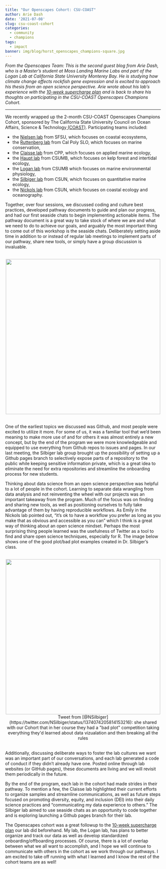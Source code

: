 ```yaml
---
title: "Our Openscapes Cohort: CSU-COAST"
author: Arie Dash
date: '2021-07-08'
slug: csu-coast-cohort
categories:
  - community
  - champions
tags:
  - impact
banner: img/blog/horst_openscapes_champions-square.jpg
---
```



*From the Openscapes Team: This is the second guest blog from Arie Dash, who is a Master’s student at Moss Landing Marine Labs and part of the Logan Lab at California State University Monterey Bay. He is studying how climate change affects rockfish gene expression and is excited to approach his thesis from an open science perspective. Arie wrote about his lab’s experience with the [10-week supercharge plan](https://www.openscapes.org/blog/2021/05/11/logan-lab-experience/) and is back to share his thoughts on participating in the CSU-COAST Openscapes Champions Cohort.* 

---

We recently wrapped up the 2-month CSU-COAST Openscapes Champions Cohort, sponsored by The California State University Council on Ocean Affairs, Science & Technology[ (COAST)](https://www2.calstate.edu/impact-of-the-csu/research/coast). Participating teams included: 


* the [Nielsen lab](https://karinanielsen.io/) from SFSU, which focuses on coastal ecosystems, 
* the [Ruttenberg lab](http://marineconservationlab.org/) from Cal Poly SLO, which focuses on marine conservation, 
* the [Claisse lab](http://claisselab.com) from CPP, which focuses on applied marine ecology, 
* the [Haupt lab](https://csumb.edu/marinescience/coastal-ecology-lab/) from CSUMB, which focuses on kelp forest and intertidal ecology, 
* the [Logan lab](https://loganlabcsumb.weebly.com/) from CSUMB which focuses on marine environmental physiology, 
* the [Silbiger lab](https://nyssasilbiger.com/) from CSUN, which focuses on quantitative marine ecology, 
* the [Nickols lab](https://ecoocelab.weebly.com/) from CSUN, which focuses on coastal ecology and oceanography. 

Together, over four sessions, we discussed coding and culture best practices, developed pathway documents to guide and plan our progress, and had our first seaside chats to begin implementing actionable items. The pathway document is a great way to take stock of where we are and what we need to do to achieve our goals, and arguably the most important thing to come out of this workshop is the seaside chats. Deliberately setting aside time in addition to or instead of regular lab meetings to implement parts of our pathway, share new tools, or simply have a group discussion is invaluable.

<br> 
<center>
  <a><img src="/img/blog/horst_openscapes_champions-square.jpg" width="500px"></a>
</center>  
<br>

One of the earliest topics we discussed was Github, and most people were excited to utilize it more. For some of us, it was a familiar tool that we’d been meaning to make more use of and for others it was almost entirely a new concept, but by the end of the program we were more knowledgeable and equipped to use everything from Github repos to issues and pages. In our last meeting, the Silbiger lab group brought up the possibility of setting up a Github pages branch to selectively expose parts of a repository to the public while keeping sensitive information private, which is a great idea to eliminate the need for extra repositories and streamline the onboarding process for new students.

Thinking about data science from an open science perspective was helpful to a lot of people in the cohort. Learning to separate data wrangling from data analysis and not reinventing the wheel with our projects was an important takeaway from the program. Much of the focus was on finding and sharing new tools, as well as positioning ourselves to fully take advantage of them by having reproducible workflows. As Emily in the Nickols lab pointed out, “it’s ok to have a workflow you prefer as long as you make that as obvious and accessible as you can” which I think is a great way of thinking about an open science mindset. Perhaps the most surprising thing people learned was the usefulness of Twitter as a tool to find and share open science techniques, especially for R. The image below shows one of the good plot/bad plot examples created in Dr. Silbiger’s class. 

<br> 
<center>
  <a><img src="/img/blog/tweet-nsilbiger-badplot.png" width="500px"></a>
  <figcaption>Tweet from [@NSilbiger](https://twitter.com/NSilbiger/status/1374074205814153216): she shared with our Cohort that in her course they had a "bad plot" competition taking everything they'd learned about data vizualation and then breaking all the rules</figcaption>
</center>  
<br>

Additionally, discussing deliberate ways to foster the lab cultures we want was an important part of our conversations, and each lab generated a code of conduct if they didn’t already have one. Posted online through lab websites (or GitHub pages), these documents are living and we will revisit them periodically in the future. 

By the end of the program, each lab in the cohort had made strides in their pathway. To mention a few, the Claisse lab highlighted their current efforts to organize samples and streamline communications, as well as future steps focused on promoting diversity, equity, and inclusion (DEI) into their daily science practices and “communicating my data experience to others.” The Silbiger lab aimed to use seaside chats as an opportunity to code together and is exploring launching a Github pages branch for their lab. 

The Openscapes cohort was a great followup to the [10-week supercharge plan](https://www.openscapes.org/blog/2021/05/11/logan-lab-experience/) our lab did beforehand. My lab, the Logan lab, has plans to better organize and track our data as well as develop standardized onboarding/offboarding processes. Of course, there is a lot of overlap between what we all want to accomplish, and I hope we will continue to communicate with others in the cohort as we work through our pathways. I am excited to take off running with what I learned  and I know the rest of the cohort teams are  as well!
